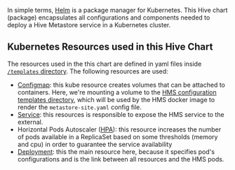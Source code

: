 In simple terms, [Helm](https://helm.sh/) is a package manager for Kubernetes. This Hive chart (package) encapsulates all configurations and components needed to deploy a Hive Metastore service in a Kubernetes cluster.

## Kubernetes Resources used in this Hive Chart

The resources used in the this chart are defined in yaml files inside [`/templates` directory](https://github.com/amommendes/helm-hive-metastore/tree/main/templates). The following resources are used:

- [Configmap](https://github.com/amommendes/helm-hive-metastore/blob/main/templates/configmap.yaml): this kube resource creates volumes that can be attached to containers. Here, we're mounting a volume to the [HMS configuration templates directory](https://github.com/amommendes/helm-hive-metastore/blob/main/templates/deployment.yaml#L65), which will be used by the HMS docker image to render the `metastore-site.yaml` config file.
- [Service](https://github.com/amommendes/helm-hive-metastore/blob/main/templates/service.yaml): this resources is responsible to expose the HMS service to the external.
- Horizontal Pods Autoscaler ([HPA](https://github.com/amommendes/helm-hive-metastore/blob/main/templates/hpa.yaml)): this resource increases the number of pods available in a ReplicaSet based on some thresholds (memory and cpu) in order to guarantee the service availability
- [Deployment](https://github.com/amommendes/helm-hive-metastore/blob/main/templates/deployment.yaml): this the main resource here, because it specifies pod's configurations and is the link between all resources and the HMS pods.
